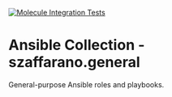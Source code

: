 [![Molecule Integration Tests](https://github.com/szaffarano/szaffarano.general/actions/workflows/ci.yml/badge.svg)](https://github.com/szaffarano/szaffarano.general/actions/workflows/ci.yml)

# Ansible Collection - szaffarano.general

General-purpose Ansible roles and playbooks.

